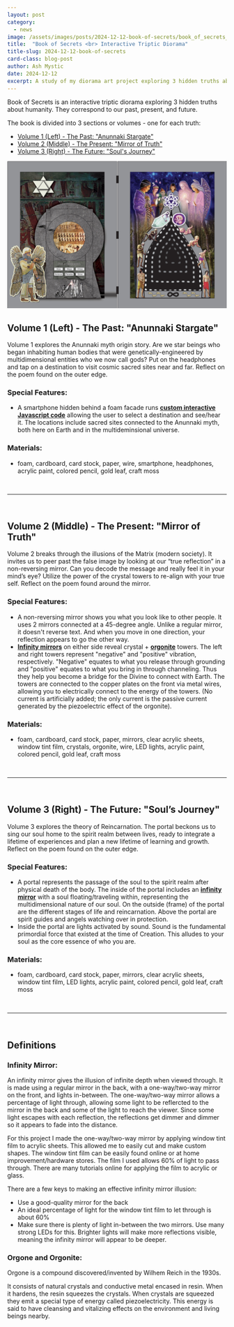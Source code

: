 ```yaml
---
layout: post
category:
  - news
image: /assets/images/posts/2024-12-12-book-of-secrets/book_of_secrets_design.jpg
title:  "Book of Secrets <br> Interactive Triptic Diorama"
title-slug: 2024-12-12-book-of-secrets
card-class: blog-post
author: Ash Mystic
date: 2024-12-12
excerpt: A study of my diorama art project exploring 3 hidden truths about humanity.
---
```


Book of Secrets is an interactive triptic diorama exploring 3 hidden truths about humanity. They correspond to our past, present, and future.

The book is divided into 3 sections or volumes - one for each truth:

* <a href="#volume-1-left---the-past-anunnaki-stargate">Volume 1 (Left) - The Past: "Anunnaki Stargate"</a>
* <a href="#volume-2-middle---the-present-mirror-of-truth">Volume 2 (Middle) - The Present: "Mirror of Truth"</a>
* <a href="#volume-3-right---the-future-souls-journey">Volume 3 (Right) - The Future: "Soul's Journey"</a>

<!-- [include photo of book volume and/or the logo matching it] -->
<img class="post-image-fullwidth" src="/assets/images/posts/2024-12-12-book-of-secrets/book_of_secrets_design.jpg" alt="book of secrets volume 1"/>

## Volume 1 (Left) - The Past: "Anunnaki Stargate"
<!-- ## Volume 1 (Left) - The Past: "Anunnaki Stargate" -->

Volume 1 explores the Anunnaki myth origin story. Are we star beings who began inhabiting human bodies that were genetically-engineered by multidimensional entities who we now call gods? Put on the headphones and tap on a destination to visit cosmic sacred sites near and far. Reflect on the poem found on the outer edge.

### Special Features:
* A smartphone hidden behind a foam facade runs <a href="https://github.com/ashmystic/stargate-portal-book-of-secrets" target="_blank"><b>custom interactive Javascript code</b></a> allowing the user to select a destination and see/hear it. The locations include sacred sites connected to the Anunnaki myth, both here on Earth and in the multideminsional universe.

### Materials:
* foam, cardboard, card stock, paper, wire, smartphone, headphones, acrylic paint, colored pencil, gold leaf, craft moss

<br>
<hr>
<br>

## Volume 2 (Middle) - The Present: "Mirror of Truth"

Volume 2 breaks through the illusions of the Matrix (modern society). It invites us to peer past the false image by looking at our “true reflection” in a non-reversing mirror. Can you decode the message and really feel it in your mind’s eye? Utilize the power of the crystal towers to re-align with your true self. Reflect on the poem found around the mirror.

### Special Features:
* A non-reversing mirror shows you what you look like to other people. It uses 2 mirrors connected at a 45-degree angle. Unlike a regular mirror, it doesn't reverse text. And when you move in one direction, your reflection appears to go the other way.
* <a href="#infinity-mirror"><b>Infinity mirrors</b></a> on either side reveal crystal + <a href="#orgone-and-orgonite"><b>orgonite</b></a> towers. The left and right towers represent "negative" and "positive" vibration, respectively. "Negative" equates to what you release through grounding and "positive" equates to what you bring in through channeling. Thus they help you become a bridge for the Divine to connect with Earth. The towers are connected to the copper plates on the front via metal wires, allowing you to electrically connect to the energy of the towers. (No current is artificially added; the only current is the passive current generated by the piezoelectric effect of the orgonite).

### Materials:
* foam, cardboard, card stock, paper, mirrors, clear acrylic sheets, window tint film, crystals, orgonite, wire, LED lights, acrylic paint, colored pencil, gold leaf, craft moss

<br>
<hr>
<br>

## Volume 3 (Right) - The Future: "Soul’s Journey"

Volume 3 explores the theory of Reincarnation. The portal beckons us to sing our soul home to the spirit realm between lives, ready to integrate a lifetime of experiences and plan a new lifetime of learning and growth. Reflect on the poem found on the outer edge.

### Special Features:
* A portal represents the passage of the soul to the spirit realm after physical death of the body. The inside of the portal includes an <a href="#infinity-mirror"><b>infinity mirror</b></a> with a soul floating/traveling within, representing the multidimensional nature of our soul. On the outside (frame) of the portal are the different stages of life and reincarnation. Above the portal are spirit guides and angels watching over in protection.
* Inside the portal are lights activated by sound. Sound is the fundamental primordial force that existed at the time of Creation. This alludes to your soul as the core essence of who you are.

### Materials:
* foam, cardboard, card stock, paper, mirrors, clear acrylic sheets, window tint film, LED lights, acrylic paint, colored pencil, gold leaf, craft moss

<br>
<hr>
<br>
    
## Definitions

### Infinity Mirror:

An infinity mirror gives the illusion of infinite depth when viewed through. It is made using a regular mirror in the back, with a one-way/two-way mirror on the front, and lights in-between. The one-way/two-way mirror allows a percentage of light through, allowing some light to be reflercted to the mirror in the back and some of the light to reach the viewer. Since some light escapes with each reflection, the reflections get dimmer and dimmer so it appears to fade into the distance.

For this project I made the one-way/two-way mirror by applying window tint film to acrylic sheets. This allowed me to easily cut and make custom shapes. The window tint film can be easily found online or at home improvement/hardware stores. The film I used allows 60% of light to pass through. There are many tutorials online for applying the film to acrylic or glass.

There are a few keys to making an effective infinity mirror illusion:
* Use a good-quality mirror for the back
* An ideal percentage of light for the window tint film to let through is about 60%
* Make sure there is plenty of light in-between the two mirrors. Use many strong LEDs for this. Brighter lights will make more reflections visible, meaning the infinity mirror will appear to be deeper.

### Orgone and Orgonite:

Orgone is a compound discovered/invented by Wilhem Reich in the 1930s.

It consists of natural crystals and conductive metal encased in resin. When it hardens, the resin squeezes the crystals. When crystals are squeezed they emit a special type of energy called piezoelectricity. This energy is said to have cleansing and vitalizing effects on the environment and living beings nearby.
